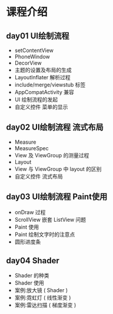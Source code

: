 # 课程介绍 #
## day01 UI绘制流程 ##
- setContentView
- PhoneWindow
- DecorView
- 主题的设置及布局的生成
- LayoutInflater 解析过程
- include/merge/viewstub 标签
- AppCompatActivity 兼容
- UI 绘制流程的发起
- 自定义控件 菜单的显示

## day02 UI绘制流程 流式布局 ##
- Measure
- MeasureSpec 
- View 及 ViewGroup 的测量过程
- Layout
- View 与 ViewGroup 中 layout 的区别
- 自定义控件 流式布局

## day03 UI绘制流程 Paint使用 ##
- onDraw 过程
- ScrollView 嵌套 ListView 问题
- Paint 使用
- Paint 绘制文字时的注意点
- 圆形进度条

## day04 Shader ##
- Shader 的种类
- Shader 使用
- 案例:放大镜 ( Shader )
- 案例:霓虹灯 ( 线性渐变 )
- 案例:雷达扫描 ( 梯度渐变 )